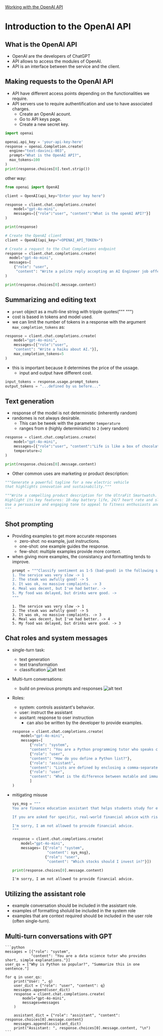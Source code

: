 [Working with the OpenAI API](https://app.datacamp.com/learn/courses/working-with-the-openai-api)

# Introduction to the OpenAI API
## What is the OpenAI API

+ OpenAI are the developers of ChatGPT
+ API allows to access the modules of OpenAI.
+ API is an interface between the service and the client.

## Making requests to the OpenAI API

+ API have different access points depending on the functionalities we require.
+ API servers use to require authentification and use to have associated charges.
    + Create an OpenAI acount.
    + Go to API keys page.
    + Create a new secret key.

```python
import openai

openai.api_key = 'your-api-key-here'
response = openai.Completion.create(
  engine="text-davinci-003",
  prompt="What is the OpenAI API?",
  max_tokens=100
)
print(response.choices[0].text.strip())
```

other way:
```python
from openai import OpenAI

client = OpenAI(api_key="Enter your key here")

response = client.chat.completions.create(
    model="gpt-4o-mini",
    messages=[{"role":"user", "content":"What is the openAI API?"}]
)

print(response)
```

```python
# Create the OpenAI client
client = OpenAI(api_key="<OPENAI_API_TOKEN>")

# Create a request to the Chat Completions endpoint
response = client.chat.completions.create(
  model="gpt-4o-mini",
  messages=[
    {"role": "user", 
     "content": "Write a polite reply accepting an AI Engineer job offer."}]
)

print(response.choices[0].message.content)
```

## Summarizing and editing text

+ `promt` object as a multi-line string with tripple quotes(""" """)
+ cost is based in tokens and model used.
+ we can limit the number of tokens in a response with the argument `max_completion_tokens` as:

```python
response = client.chat.completions.create(
    model="gpt-4o-mini",
    messages=[{"role":"user",
    "content": "Write a haiku about AI."}],
    max_completion_tokens=5
)
```
+ this is important because it determines the price of the ussage. 
    + input and output have different cost.
```python
input_tokens = response.usage.prompt_tokens
output_tokens = "...defined by us before..."
```

## Text generation

+ response of the model is not deterministic (inherently random)
+ randomes is not always desirable. 
    + This can be tweek with the parameter `temperature`
    + ranges from `0` (highly deterministic) to `2` (very random)

```python
response = client.chat.completions.create(
    model="gpt-4o-mini",
    messages=[{"role":"user", "content":"Life is like a box of chocolates."}],
    temperature=2
)

print(response.choices[0].message.content)
```

+ Other common uses are marketing or product description:
``` python
"""Generate a powerful tagline for a new electric vehicle
that highlights innovation and sustainability."""

"""Write a compelling product description for the UltraFit Smartwatch.
Highlight its key features: 10-day battery life, 24/7 heart rate and sleep tracking, built-in GPS, water resistance up to 50 meters, and lightweight design.
Use a persuasive and engaging tone to appeal to fitness enthusiasts and busy professionals.
"""
```

## Shot prompting
 + Providing examples to get more accurate responses
    + zero-shot: no example, just instructions.
    + one-shot: one example guides the response.
    + few-shot: multiple examples provide more context.
+ when giving more examples, the consistancy and formatting tends to improve.
    ```python
    prompt = """Classify sentiment as 1-5 (bad-good) in the following statements:
    1. The service was very slow -> 1
    2. The steak was awfully good! -> 5
    3. It was ok, no massive complaints. -> 3
    4. Meal was decent, but I've had better. ->
    5. My food was delayed, but drinks were good. ->
    """
    ```
    ```
    1. The service was very slow -> 1
    2. The steak was awfully good! -> 5
    3. It was ok, no massive complaints. -> 3
    4. Meal was decent, but I've had better. -> 4
    5. My food was delayed, but drinks were good. -> 3
    ```

## Chat roles and system messages

+ single-turn task:
    + text generation
    + text transformation
    + classification
    ![alt text](<Resources/img/Screenshot 2025-06-19 at 11.44.49.png>)
+ Multi-turn conversations:
    + build on previous prompts and responses
    ![alt text](<Resources/img/Screenshot 2025-06-19 at 11.45.24.png>)
+ Roles:
    + system: controls assistant's behavior.
    + user: instruct the assistant
    + assitant: response to oser instruction
        + can also be written by the developer to provide examples.
    ```python
    response = client.chat.completions.create(
        model="gpt-4o-mini",
        messages=[
            {"role": "system", 
            "content": "You are a Python programming tutor who speaks concisely."},
            {"role": "user",
            "content": "How do you define a Python list?"},
            {"role": "assistant",
            "content": "Lists are defined by enclosing a comma-separated sequence of objects inside square brackets [ ]."},
            {"role": "user",
            "content": "What is the difference between mutable and immutable objects?"}
            ]
    )
    ```

+ mitigating misuse
    ```python
    sys_msg = """
    You are finance education assistant that helps students study for exams.
    
    If you are asked for specific, real-world financial advice with risk to their finances, respond with:
    
    I'm sorry, I am not allowed to provide financial advice.
    """

    response = client.chat.completions.create(
        model="gpt-4o-mini",
        messages= [{"role": "system",
                    "content": sys_msg},
                   {"role": "user",
                    "content": "Which stocks should I invest in?"}])

    print(response.choices[0].message.content)
    ```
    ```
    I'm sorry, I am not allowed to provide financial advice.
    ```
## Utilizing the assistant role

+ example conversation should be included in the assistant role.
+ examples of formatting sholuld be included in the system role
+ examples that are context required should be included in the user role (often single-turn). 

## Multi-turn conversations with GPT

    ```python
    messages = [{"role": "system",
                "content": "You are a data science tutor who provides short, simple explanations."}]
    user_qs = ["Why is Python so popular?", "Summarize this in one sentence."]

    for q in user_qs:
        print("User: ", q)
        user_dict = {"role": "user", "content": q}
        messages.append(user_dict)
        response = client.chat.completions.create(
            model="gpt-4o-mini",
            messages=messages
        )

        assistant_dict = {"role": "assistant", "content": response.choices[0].message.content}
        messages.append(assistant_dict)
        print("Assistant: ", response.choices[0].message.content, "\n")
    ```